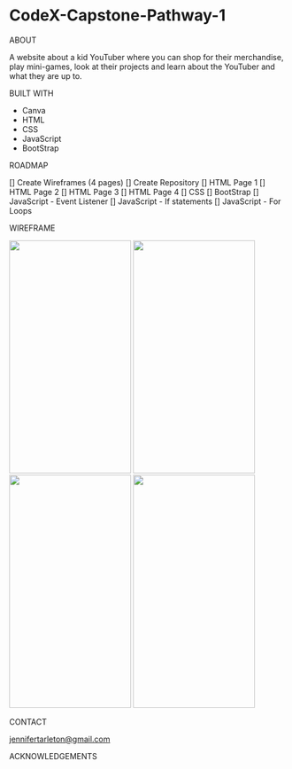 # CodeX-Capstone-Pathway-1
ABOUT

  A website about a kid YouTuber where you can shop for their merchandise, play mini-games, look at their projects and learn about the YouTuber and what they are up to. 
  
  
BUILT WITH

* Canva
* HTML
* CSS
* JavaScript
* BootStrap


ROADMAP

[] Create Wireframes (4 pages)
[] Create Repository
[] HTML Page 1
[] HTML Page 2
[] HTML Page 3
[] HTML Page 4
[] CSS
[] BootStrap
[] JavaScript - Event Listener
[] JavaScript - If statements
[] JavaScript - For Loops


WIREFRAME

<img src="https://github.com/JenniferT9462/CodeX-Capstone-Pathway-1/assets/63979357/5327a360-5b38-400b-b15d-2ca8a4f6c38d" height="420" width="220">

<img src="https://github.com/JenniferT9462/CodeX-Capstone-Pathway-1/assets/63979357/6d489034-b274-4afd-a042-bf68b288daa4" height="420" width="220">
<img src="https://github.com/JenniferT9462/CodeX-Capstone-Pathway-1/assets/63979357/7f15decd-fe2e-4eb9-a52f-9f3bac76ebc2" height="420" width="220">
<img src="https://github.com/JenniferT9462/CodeX-Capstone-Pathway-1/assets/63979357/371c715e-9623-44d9-8d94-d464e53f97f6" height="420" width="220">



CONTACT

jennifertarleton@gmail.com

ACKNOWLEDGEMENTS

